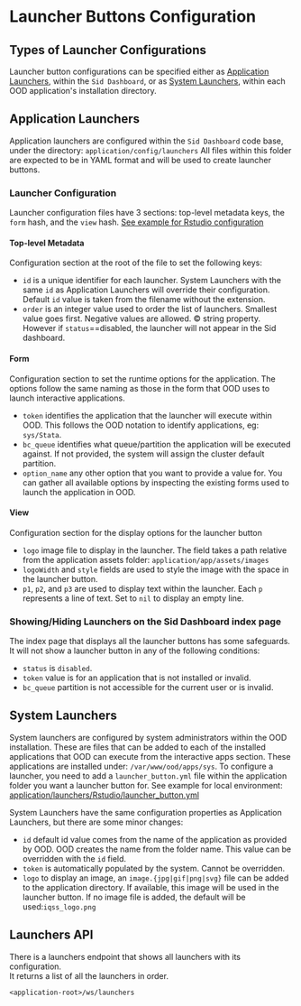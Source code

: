 # Launcher Buttons Configuration

## Types of Launcher Configurations

Launcher button configurations can be specified either as [Application Launchers](#application-launchers), within the `Sid Dashboard`, or as [System Launchers](#system-launchers), within each OOD application's installation directory.

## Application Launchers
Application launchers are configured within the `Sid Dashboard` code base, under the directory: `application/config/launchers`
All files within this folder are expected to be in YAML format and will be used to create launcher buttons.

### Launcher Configuration
Launcher configuration files have 3 sections: top-level metadata keys, the `form` hash, and the `view` hash. [See example for Rstudio configuration](application/config/launchers/rstudio.yml)

#### Top-level Metadata
Configuration section at the root of the file to set the following keys:
* `id` is a unique identifier for each launcher. System Launchers with the same `id` as Application Launchers will override their configuration.
Default `id` value is taken from the filename without the extension.
* `order` is an integer value used to order the list of launchers. Smallest value goes first. Negative values are allowed.
© string property. However if `status`==disabled, the launcher will not appear in the Sid dashboard.

#### Form
Configuration section to set the runtime options for the application. The options follow the same naming as those in the form that OOD uses to launch interactive applications.
* `token` identifies the application that the launcher will execute within OOD. This follows the OOD notation to identify applications, eg: `sys/Stata`.
* `bc_queue` identifies what queue/partition the application will be executed against. If not provided, the system will assign the cluster default partition.
* `option_name` any other option that you want to provide a value for. You can gather all available options by inspecting the existing forms used to launch the application in OOD. 

#### View
Configuration section for the display options for the launcher button
* `logo` image file to display in the launcher. The field takes a path relative from the application assets folder: `application/app/assets/images`
* `logoWidth` and `style` fields are used to style the image with the space in the launcher button.
* `p1`, `p2`, and `p3` are used to display text within the launcher. Each `p` represents a line of text. Set to `nil` to display an empty line.

### Showing/Hiding Launchers on the Sid Dashboard index page
The index page that displays all the launcher buttons has some safeguards. It will not show a launcher button in any of the following conditions:
* `status` is `disabled`.
* `token` value is for an application that is not installed or invalid.
* `bc_queue` partition is not accessible for the current user or is invalid.

## System Launchers
System launchers are configured by system administrators within the OOD installation. These are files that can be added to each of the installed applications that OOD can execute from the interactive apps section.
These applications are installed under: `/var/www/ood/apps/sys`. To configure a launcher, you need to add a `launcher_button.yml` file within the application folder you want a launcher button for. See example for local environment: [application/launchers/Rstudio/launcher_button.yml](application/launchers/Rstudio/launcher_button.yml)

System Launchers have the same configuration properties as Application Launchers, but there are some minor changes:
* `id` default id value comes from the name of the application as provided by OOD. OOD creates the name from the folder name. This value can be overridden with the `id` field.
* `token` is automatically populated by the system. Cannot be overridden.
* `logo` to display an image, an `image.{jpg|gif|png|svg}` file can be added to the application directory. If available, this image will be used in the launcher button. If no image file is added, the default will be used:`iqss_logo.png`

## Launchers API
There is a launchers endpoint that shows all launchers with its configuration.  
It returns a list of all the launchers in order.

`<application-root>/ws/launchers`

